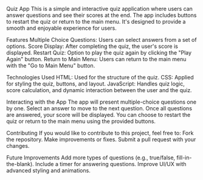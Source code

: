 Quiz App
This is a simple and interactive quiz application where users can answer questions and see their scores at the end. The app includes buttons to restart the quiz or return to the main menu. It's designed to provide a smooth and enjoyable experience for users.

Features
Multiple Choice Questions: Users can select answers from a set of options.
Score Display: After completing the quiz, the user's score is displayed.
Restart Quiz: Option to play the quiz again by clicking the "Play Again" button.
Return to Main Menu: Users can return to the main menu with the "Go to Main Menu" button.


Technologies Used
HTML: Used for the structure of the quiz.
CSS: Applied for styling the quiz, buttons, and layout.
JavaScript: Handles quiz logic, score calculation, and dynamic interaction between the user and the quiz.


Interacting with the App
The app will present multiple-choice questions one by one.
Select an answer to move to the next question.
Once all questions are answered, your score will be displayed.
You can choose to restart the quiz or return to the main menu using the provided buttons.


Contributing
If you would like to contribute to this project, feel free to:
Fork the repository.
Make improvements or fixes.
Submit a pull request with your changes.

Future Improvements
Add more types of questions (e.g., true/false, fill-in-the-blank).
Include a timer for answering questions.
Improve UI/UX with advanced styling and animations.
